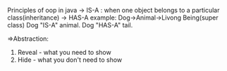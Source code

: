 Principles of oop in java
-> IS-A : when one object belongs to a particular class(inheritance)
-> HAS-A
example:
Dog->Animal->Livong Being(super class)
Dog "IS-A" animal.
Dog "HAS-A" tail.

=>Abstraction:
1. Reveal - what you need to show
2. Hide - what you don't need to show
